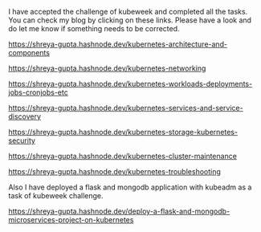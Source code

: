 I have accepted the challenge of kubeweek and completed all the tasks. You can check my blog by clicking on these links. Please have a look and do let me know if something needs to be corrected.



https://shreya-gupta.hashnode.dev/kubernetes-architecture-and-components

https://shreya-gupta.hashnode.dev/kubernetes-networking

https://shreya-gupta.hashnode.dev/kubernetes-workloads-deployments-jobs-cronjobs-etc

https://shreya-gupta.hashnode.dev/kubernetes-services-and-service-discovery

https://shreya-gupta.hashnode.dev/kubernetes-storage-kubernetes-security

https://shreya-gupta.hashnode.dev/kubernetes-cluster-maintenance

https://shreya-gupta.hashnode.dev/kubernetes-troubleshooting

Also I have deployed a flask and mongodb application with kubeadm as a task of kubeweek challenge. 

https://shreya-gupta.hashnode.dev/deploy-a-flask-and-mongodb-microservices-project-on-kubernetes
